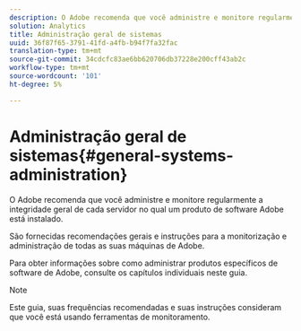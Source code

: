 ```yaml
---
description: O Adobe recomenda que você administre e monitore regularmente a integridade geral de cada servidor no qual um produto de software Adobe está instalado.
solution: Analytics
title: Administração geral de sistemas
uuid: 36f87f65-3791-41fd-a4fb-b94f7fa32fac
translation-type: tm+mt
source-git-commit: 34cdcfc83ae6bb620706db37228e200cff43ab2c
workflow-type: tm+mt
source-wordcount: '101'
ht-degree: 5%

---
```



# Administração geral de sistemas{#general-systems-administration}

O Adobe recomenda que você administre e monitore regularmente a integridade geral de cada servidor no qual um produto de software Adobe está instalado.

São fornecidas recomendações gerais e instruções para a monitorização e administração de todas as suas máquinas de Adobe.

Para obter informações sobre como administrar produtos específicos de software de Adobe, consulte os capítulos individuais neste guia.

>[!NOTE]
>
>Este guia, suas frequências recomendadas e suas instruções consideram que você está usando ferramentas de monitoramento.

